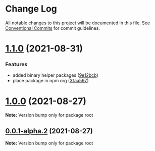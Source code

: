 # Change Log

All notable changes to this project will be documented in this file.
See [Conventional Commits](https://conventionalcommits.org) for commit guidelines.

# [1.1.0](https://github.com/crutchcorn/hexhelpers/compare/v1.0.0...v1.1.0) (2021-08-31)


### Features

* added binary helper packages ([9e12bcb](https://github.com/crutchcorn/hexhelpers/commit/9e12bcb272333f5f5466ae702ecbe2c989bf3393))
* place package in npm org ([31aa597](https://github.com/crutchcorn/hexhelpers/commit/31aa59732e98204c20c11bb64a6f73ced11707bc))






# [1.0.0](https://github.com/crutchcorn/hexhelpers/compare/v0.0.1-alpha.2...v1.0.0) (2021-08-27)

**Note:** Version bump only for package root





## [0.0.1-alpha.2](https://github.com/crutchcorn/hexhelpers/compare/v0.0.1-alpha.1...v0.0.1-alpha.2) (2021-08-27)

**Note:** Version bump only for package root
